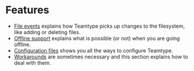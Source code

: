 <!--
SPDX-FileCopyrightText: 2024 blinry <mail@blinry.org>
SPDX-FileCopyrightText: 2024 zormit <nt4u@kpvn.de>

SPDX-License-Identifier: CC-BY-SA-4.0
-->

# Features

- [File events](file-events.md) explains how Teamtype picks up changes to the filesystem, like adding or deleting files.
- [Offline support](offline-support.md) explains what is possible (or not) when you are going offline.
- [Configuration files](configuration.md) shows you all the ways to configure Teamtype.
- [Workarounds](workarounds.md) are sometimes necessary and this section explains how to deal with them.
